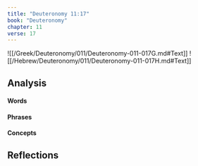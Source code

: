 ```yaml
---
title: "Deuteronomy 11:17"
book: "Deuteronomy"
chapter: 11
verse: 17
---
```

![[/Greek/Deuteronomy/011/Deuteronomy-011-017G.md#Text]]
![[/Hebrew/Deuteronomy/011/Deuteronomy-011-017H.md#Text]]

## Analysis

#### Words

#### Phrases

#### Concepts

## Reflections
